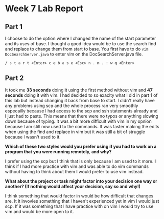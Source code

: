 # Week 7 Lab Report

## Part 1

I choose to do the option where I changed the name of the start parameter and its uses of base. I thought a good idea would be to use the search find and replace to change them from start to base. You first have to do `vim DocSearchServer.java` to enter vim on the DocSearchServer.java file.

```
/ s t a r t <Enter> c e b a s e <Esc> n . n . : w q <Enter>
```

## Part 2

It took me **33 seconds** doing it using the first method without vim and **47 seconds** doing it with vim. I had decided to so exaclty what I did in part 1 of this lab but instead changing it back from base to start. I didn't really have any problems using scp and the whole process ran very smoothly especailly because I had access to the scp and ssh statements already and I just had to paste. This means that there were no typos or anything slowing down because of typing. It was a bit more difficult with vim in my opnion because I am still now used to the commands. It was faster making the edits when using the find and replace in vim but it was still a bit of struggle because I wasn't used to it.



**Which of these two styles would you prefer using if you had to work on a program that you were running remotely, and why?**

I prefer using the scp but I think that is only because I am used to it more. I think if I had more practice with vim and was able to do vim commands without having to think about them I would prefer to use vim instead.

**What about the project or task might factor into your decision one way or another? (If nothing would affect your decision, say so and why!)**

I think something that would factor in would be how difficult that changes are. It it invovles something that I haven't experienced yet in vim I would just scp. If it was something that I have practice with on vim I would try to use vim and would be more open to it.